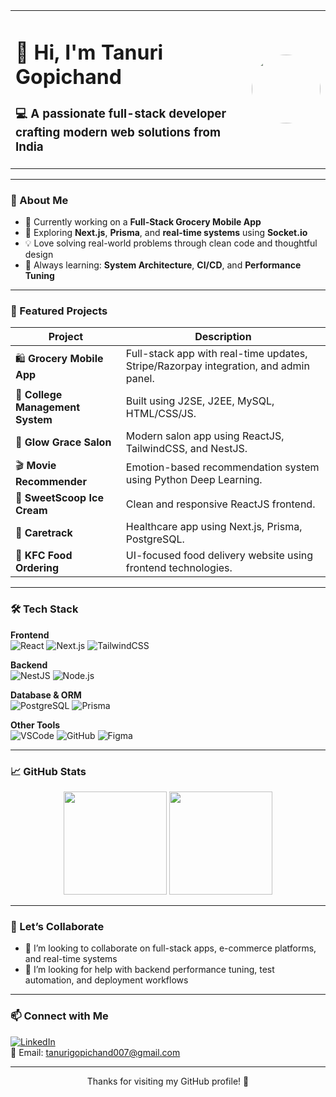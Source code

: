 <table>
  <tr>
    <td>

# 👋 Hi, I'm Tanuri Gopichand  
### 💻 A passionate full-stack developer crafting modern web solutions from India

  </td>
  <td align="right">
   <img src="/Chandu1.jpg" style="border-radius: 50%; width: 110px; height: 110px;" />
  </td>
  </tr>
</table>

---

### 🚀 About Me

- 🔭 Currently working on a **Full-Stack Grocery Mobile App**  
- 🌱 Exploring **Next.js**, **Prisma**, and **real-time systems** using **Socket.io**  
- 💡 Love solving real-world problems through clean code and thoughtful design  
- 🧠 Always learning: **System Architecture**, **CI/CD**, and **Performance Tuning**

---

### 💼 Featured Projects

| Project | Description |
|--------|-------------|
| 🛍️ **Grocery Mobile App** | Full-stack app with real-time updates, Stripe/Razorpay integration, and admin panel. |
| 🏫 **College Management System** | Built using J2SE, J2EE, MySQL, HTML/CSS/JS. |
| 💇 **Glow Grace Salon** | Modern salon app using ReactJS, TailwindCSS, and NestJS. |
| 🎬 **Movie Recommender** | Emotion-based recommendation system using Python Deep Learning. |
| 🍦 **SweetScoop Ice Cream** | Clean and responsive ReactJS frontend. |
| 🏥 **Caretrack** | Healthcare app using Next.js, Prisma, PostgreSQL. |
| 🍗 **KFC Food Ordering** | UI-focused food delivery website using frontend technologies. |

---

### 🛠️ Tech Stack

**Frontend**  
![React](https://img.shields.io/badge/-ReactJS-61DAFB?style=flat&logo=react&logoColor=black)
![Next.js](https://img.shields.io/badge/-Next.js-black?style=flat&logo=next.js)
![TailwindCSS](https://img.shields.io/badge/-TailwindCSS-38B2AC?style=flat&logo=tailwind-css)

**Backend**  
![NestJS](https://img.shields.io/badge/-NestJS-E0234E?style=flat&logo=nestjs&logoColor=white)
![Node.js](https://img.shields.io/badge/-Node.js-339933?style=flat&logo=node.js&logoColor=white)

**Database & ORM**  
![PostgreSQL](https://img.shields.io/badge/-PostgreSQL-4169E1?style=flat&logo=postgresql&logoColor=white)
![Prisma](https://img.shields.io/badge/-Prisma-2D3748?style=flat&logo=prisma)

**Other Tools**  
![VSCode](https://img.shields.io/badge/-VSCode-007ACC?style=flat&logo=visual-studio-code)
![GitHub](https://img.shields.io/badge/-GitHub-181717?style=flat&logo=github)
![Figma](https://img.shields.io/badge/-Figma-F24E1E?style=flat&logo=figma)

---

### 📈 GitHub Stats

<p align="center">
  <img src="https://github-readme-stats.vercel.app/api?username=Gopichand-git&show_icons=true&theme=tokyonight" height="165" />
  <img src="https://github-readme-stats.vercel.app/api/top-langs/?username=Gopichand-git&layout=compact&theme=tokyonight" height="165" />
</p>

---

### 🤝 Let’s Collaborate

- 👯 I’m looking to collaborate on full-stack apps, e-commerce platforms, and real-time systems  
- 🤝 I’m looking for help with backend performance tuning, test automation, and deployment workflows

---

### 📫 Connect with Me

[![LinkedIn](https://img.shields.io/badge/-LinkedIn-blue?style=flat&logo=linkedin&logoColor=white)](https://www.linkedin.com/in/tanuri-gopichand-32a90a241)  
📧 Email: [tanurigopichand007@gmail.com](mailto:tanurigopichand007@gmail.com)

---

<p align="center">Thanks for visiting my GitHub profile! 🌟</p>
